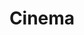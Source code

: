 ---
title: Cinema
excerpt: >-
  Displays a list of accounts in a specific category according to your
  parameters.
api:
  file: market.json
  operationId: Category.Cinema
hidden: false
---